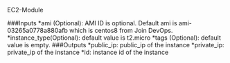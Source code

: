 EC2-Module

###Inputs
*ami (Optional): AMI ID is optional. Default ami is ami-03265a0778a880afb which is centos8 from Join DevOps.
*instance_type(Optional): default value is t2.micro
*tags (Optional): default value is empty.
###Outputs
*public_ip: public_ip of the instance
*private_ip: private_ip of the instance
*id: instance id of the instance